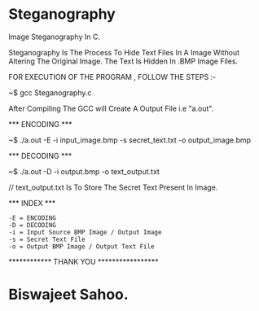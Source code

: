 # Steganography
Image Steganography In C.

Steganography Is The Process To Hide Text Files In A Image Without Altering The Original Image.
The Text Is Hidden In .BMP Image Files.

FOR EXECUTION OF THE PROGRAM , FOLLOW THE STEPS :-

~$ gcc Steganography.c

After Compiling The GCC will Create A Output File i.e "a.out".

*** ENCODING ***

~$ ./a.out -E -i input_image.bmp -s secret_text.txt -o output_image.bmp

*** DECODING ***

~$ ./a.out -D -i output.bmp -o text_output.txt

// text_output.txt Is To Store The Secret Text Present In Image.

*** INDEX ***

	-E = ENCODING
	-D = DECODING
	-i = Input Source BMP Image / Output Image
	-s = Secret Text File
	-o = Output BMP Image / Output Text File
  
  ************ THANK YOU *****************
  
  # Biswajeet Sahoo.
